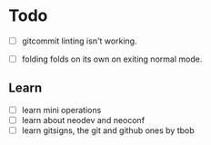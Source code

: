 # Todo

- [ ] gitcommit linting isn't working.

- [ ] folding folds on its own on exiting normal mode.

## Learn

- [ ] learn mini operations
- [ ] learn about neodev and neoconf
- [ ] learn gitsigns, the git and github ones by tbob
